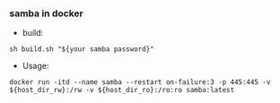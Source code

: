 ### samba in docker

- build:
```shell
sh build.sh "${your samba password}"
```

- Usage:
```shell
docker run -itd --name samba --restart on-failure:3 -p 445:445 -v ${host_dir_rw}:/rw -v ${host_dir_ro}:/ro:ro samba:latest
```
